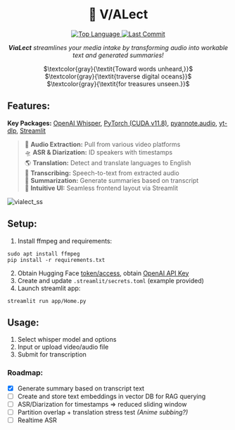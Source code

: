 <h1 align="center">👾 V/ALect</h1>

<div align="center">
    <a href="https://github.com/imgta/vialect/search?l=python" target="_blank">
        <img src="https://img.shields.io/github/languages/top/imgta/vialect" alt="Top Language"/>
    </a>
        <a href="https://github.com/imgta/vialect/commits/main" target="_blank">
        <img src="https://img.shields.io/github/last-commit/imgta/vialect" alt="Last Commit"/>
    </a>
</div>
<p align="center"><strong><em>ViaLect</strong> streamlines your media intake by transforming audio into workable text and generated summaries!</em></p>
<div align="center">
    
$`\textcolor{gray}{\textit{Toward words unheard,}}`$<br>
$`\textcolor{gray}{\textit{traverse digital oceans}}`$<br>
$`\textcolor{gray}{\textit{for treasures unseen.}}`$

</div>

## Features:
**Key Packages:**  [OpenAI Whisper](https://github.com/openai/whisper), [PyTorch (CUDA v11.8)](https://pytorch.org/get-started/locally/), [pyannote.audio](https://github.com/pyannote/pyannote-audio), [yt-dlp](https://github.com/yt-dlp/yt-dlp), [Streamlit](https://github.com/streamlit/streamlit)

>📡 **Audio Extraction:** Pull from various video platforms  
🛸 **ASR & Diarization:** ID speakers with timestamps  
🌎 **Translation:** Detect and translate languages to English  
🤖 **Transcribing:** Speech-to-text from extracted audio  
💬 **Summarization:** Generate summaries based on transcript  
🚀 **Intuitive UI:** Seamless frontend layout via Streamlit

![vialect_ss](https://github.com/imgta/vialect/assets/126015138/bed7b8c4-2994-4a2f-82e4-ee2636194d22)

## Setup:
1. Install ffmpeg and requirements:
```console
sudo apt install ffmpeg
pip install -r requirements.txt
```
2. Obtain Hugging Face [token/access](https://huggingface.co/pyannote/speaker-diarization-3.1), obtain [OpenAI API Key](https://platform.openai.com/api-keys)
3. Create and update `.streamlit/secrets.toml` (example provided)
4. Launch streamlit app:
```console
streamlit run app/Home.py
```

## Usage:
1. Select whisper model and options
2. Input or upload video/audio file
3. Submit for transcription

### Roadmap:
- [x] Generate summary based on transcript text
- [ ] Create and store text embeddings in vector DB for RAG querying
- [ ] ASR/Diarization for timestamps => reduced sliding window
- [ ] Partition overlap + translation stress test _(Anime subbing?)_
- [ ] Realtime ASR
